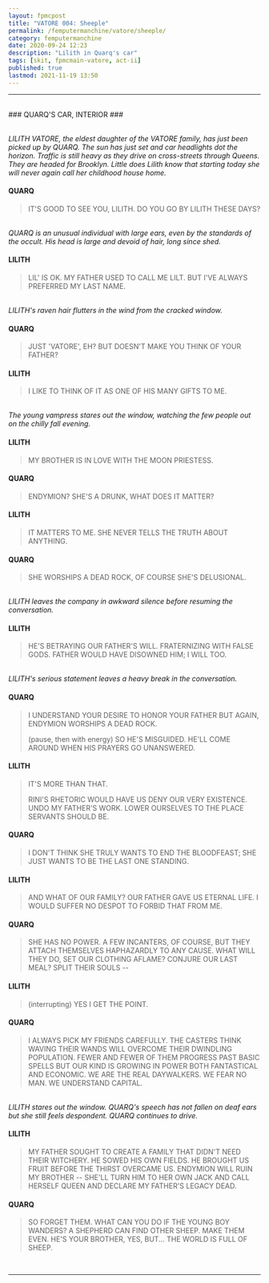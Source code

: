 ```yaml
---
layout: fpmcpost
title: "VATORE 004: Sheeple"
permalink: /femputermanchine/vatore/sheeple/
category: femputermanchine
date: 2020-09-24 12:23
description: "Lilith in Quarq's car"
tags: [skit, fpmcmain-vatore, act-ii]
published: true
lastmod: 2021-11-19 13:50
---
```

[//]: # (  9/24/20  -added)
[//]: # ( 10/15/21  -linkout removed)
[//]: # ( 11/03/21  -title added)
[//]: # ( 11/19/21  -formatting update)

*****
<br>
### QUARQ'S CAR, INTERIOR ###

<br><i>LILITH VATORE, the eldest daughter of the VATORE family, has just been picked up by QUARQ. The sun has just set and car headlights dot the horizon. Traffic is still heavy as they drive on cross-streets through Queens. They are headed for Brooklyn. Little does Lilith know that starting today she will never again call her childhood house home.</i>

#### QUARQ 

> IT'S GOOD TO SEE YOU, LILITH. DO YOU GO BY LILITH THESE DAYS?

<br><I>QUARQ is an unusual individual with large ears, even by the standards of the occult. His head is large and devoid of hair, long since shed. </i>

#### LILITH

> LIL' IS OK. MY FATHER USED TO CALL ME LILT. BUT I'VE ALWAYS PREFERRED MY LAST NAME.

<br><I>LILITH's raven hair flutters in the wind from the cracked window.</i>

#### QUARQ 

> JUST 'VATORE', EH? BUT DOESN'T MAKE YOU THINK OF YOUR FATHER?

#### LILITH 

> I LIKE TO THINK OF IT AS ONE OF HIS MANY GIFTS TO ME.

<br><I>The young vampress stares out the window, watching the few people out on the chilly fall evening.</i>

#### LILITH 

> MY BROTHER IS IN LOVE WITH THE MOON PRIESTESS.

#### QUARQ 

> ENDYMION? SHE'S A DRUNK, WHAT DOES IT MATTER?

#### LILITH 

> IT MATTERS TO ME. SHE NEVER TELLS THE TRUTH ABOUT ANYTHING.

#### QUARQ 

> SHE WORSHIPS A DEAD ROCK, OF COURSE SHE'S DELUSIONAL.

<br><I>LILITH leaves the company in awkward silence before resuming the conversation.</i>

#### LILITH  

> HE'S BETRAYING OUR FATHER'S WILL. FRATERNIZING WITH FALSE GODS. FATHER WOULD HAVE DISOWNED HIM; I WILL TOO.

<br><I>LILITH's serious statement leaves a heavy break in the conversation.</i>

#### QUARQ

> I UNDERSTAND YOUR DESIRE TO HONOR YOUR FATHER BUT AGAIN, ENDYMION WORSHIPS A DEAD ROCK. 
> 
> (pause, then with energy) SO HE'S MISGUIDED. HE'LL COME AROUND WHEN HIS PRAYERS GO UNANSWERED.

#### LILITH 

> IT'S MORE THAN THAT. 
> 
> RINI'S RHETORIC WOULD HAVE US DENY OUR VERY EXISTENCE. UNDO MY FATHER'S WORK. LOWER OURSELVES TO THE PLACE SERVANTS SHOULD BE.

#### QUARQ 

> I DON'T THINK SHE TRULY WANTS TO END THE BLOODFEAST; SHE JUST WANTS TO BE THE LAST ONE STANDING.

#### LILITH 

> AND WHAT OF OUR FAMILY? OUR FATHER GAVE US ETERNAL LIFE. I WOULD SUFFER NO DESPOT TO FORBID THAT FROM ME. 

#### QUARQ  

> SHE HAS NO POWER. A FEW INCANTERS, OF COURSE, BUT THEY ATTACH THEMSELVES HAPHAZARDLY TO ANY CAUSE. WHAT WILL THEY DO, SET OUR CLOTHING AFLAME? CONJURE OUR LAST MEAL? SPLIT THEIR SOULS -- 

#### LILITH 

> (interrupting) YES I GET THE POINT.

#### QUARQ 

> I ALWAYS PICK MY FRIENDS CAREFULLY. THE CASTERS THINK WAVING THEIR WANDS WILL OVERCOME THEIR DWINDLING POPULATION. FEWER AND FEWER OF THEM PROGRESS PAST BASIC SPELLS BUT OUR KIND IS GROWING IN POWER BOTH FANTASTICAL AND ECONOMIC. WE ARE THE REAL DAYWALKERS. WE FEAR NO MAN. WE UNDERSTAND CAPITAL.

<br><I>LILITH stares out the window. QUARQ's speech has not fallen on deaf ears but she still feels despondent. QUARQ continues to drive.</i>

#### LILITH 

> MY FATHER SOUGHT TO CREATE A FAMILY THAT DIDN'T NEED THEIR WITCHERY. HE SOWED HIS OWN FIELDS. HE BROUGHT US FRUIT BEFORE THE THIRST OVERCAME US. ENDYMION WILL RUIN MY BROTHER -- SHE'LL TURN HIM TO HER OWN JACK AND CALL HERSELF QUEEN AND DECLARE MY FATHER'S LEGACY DEAD.

#### QUARQ

> SO FORGET THEM. WHAT CAN YOU DO IF THE YOUNG BOY WANDERS? A SHEPHERD CAN FIND OTHER SHEEP. MAKE THEM EVEN. HE'S YOUR BROTHER, YES, BUT... THE WORLD IS FULL OF SHEEP.

<br>

*****

